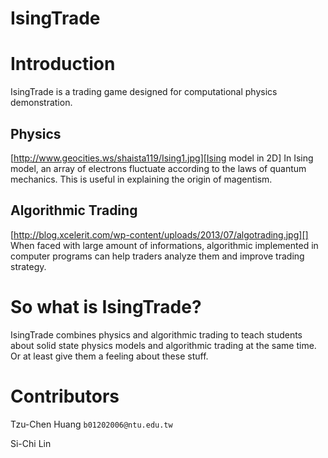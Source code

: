 IsingTrade
==========

# Introduction
IsingTrade is a trading game designed for computational physics demonstration.

## Physics
[http://www.geocities.ws/shaista119/Ising1.jpg][Ising model in 2D]
In Ising model, an array of electrons fluctuate according to the laws of quantum mechanics. This is useful in explaining the origin of magentism.

## Algorithmic Trading
[http://blog.xcelerit.com/wp-content/uploads/2013/07/algotrading.jpg][]
When faced with large amount of informations, algorithmic implemented in computer programs can help traders analyze them and improve trading strategy.

# So what is IsingTrade?

IsingTrade combines physics and algorithmic trading to teach students about solid state physics models and algorithmic trading at the same time. Or at least give them a feeling about these stuff.

# Contributors

Tzu-Chen Huang ```b01202006@ntu.edu.tw```

Si-Chi Lin
